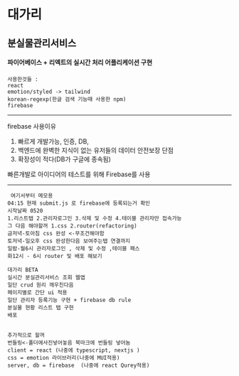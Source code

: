 
# 대가리
## 분실물관리서비스

#### 파이어베이스 + 리엑트의 실시간 처리 어플리케이션 구현 

```
사용한것들 : 
react 
emotion/styled -> tailwind
korean-regexp(한글 검색 기능때 사용한 npm)
firebase 
```
---
firebase 사용이유 
1. 빠르게 개발가능, 인증, DB,
2. 백엔드에 완벽한 지식이 없는 유저들의 데이터 안전보장
단점
1. 확장성이 적다(DB가 구글에 종속됨)

빠른개발로 아이디어의 테스트를 위해 Firebase를 사용

---


```
 여기서부터 메모용 
04:15 현재 submit.js 로 firebase에 등록되는거 확인
시작날짜 0520
1.리스트탭 2.관리자로그인 3.삭제 및 수정 4.테이블 관리자만 접속가능
그 다음 해야할꺼 1.css 2.router(refactoring)
금저녁-토아침 css 완성 <-무조건해야함
토저녁-일오후 css 완성한다음 보여주는탭 연결까지
일밤-월6시 관리자로그인 , 삭제 및 수정 ,테이블 패스
화12시 - 6시 router 및 배포 해보기

대가리 BETA
실시간 분실관리서비스 조회 웹앱
일단 crud 원리 깨우친다음
페이지별로 간단 ui 적용
일단 관리자 등록기능 구현 + firebase db rule
분실물 현황 리스트 탭 구현
배포


추가적으로 할꺼
번들링<-폴더에사진넣어놓음 북마크에 번들링 넣어놈
client = react (나중에 typescript, nextjs )
css = emotion 라이브러리(나중에 MUI적용)
server, db = firebase  (나중에 react Qurey적용)


```